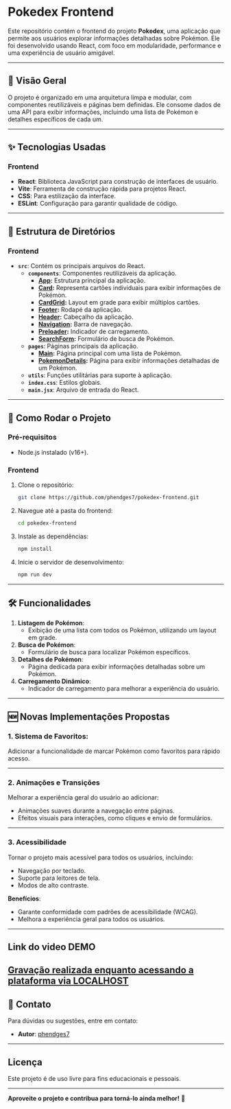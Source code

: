 # Pokedex Frontend

Este repositório contém o frontend do projeto **Pokedex**, uma aplicação que permite aos usuários explorar informações detalhadas sobre Pokémon. Ele foi desenvolvido usando React, com foco em modularidade, performance e uma experiência de usuário amigável.

---

## 📖 Visão Geral

O projeto é organizado em uma arquitetura limpa e modular, com componentes reutilizáveis e páginas bem definidas. Ele consome dados de uma API para exibir informações, incluindo uma lista de Pokémon e detalhes específicos de cada um.

---

## ✨ Tecnologias Usadas

### Frontend

- **React**: Biblioteca JavaScript para construção de interfaces de usuário.
- **Vite**: Ferramenta de construção rápida para projetos React.
- **CSS**: Para estilização da interface.
- **ESLint**: Configuração para garantir qualidade de código.

---

## 📂 Estrutura de Diretórios

### Frontend

- **`src`**: Contém os principais arquivos do React.
  - **`components`**: Componentes reutilizáveis da aplicação.
    - **[App](https://github.com/phendges7/pokedex-frontend/tree/stage-react-api/src/components/App):** Estrutura principal da aplicação.
    - **[Card](https://github.com/phendges7/pokedex-frontend/tree/stage-react-api/src/components/Card):** Representa cartões individuais para exibir informações de Pokémon.
    - **[CardGrid](https://github.com/phendges7/pokedex-frontend/tree/stage-react-api/src/components/CardGrid):** Layout em grade para exibir múltiplos cartões.
    - **[Footer](https://github.com/phendges7/pokedex-frontend/tree/stage-react-api/src/components/Footer):** Rodapé da aplicação.
    - **[Header](https://github.com/phendges7/pokedex-frontend/tree/stage-react-api/src/components/Header):** Cabeçalho da aplicação.
    - **[Navigation](https://github.com/phendges7/pokedex-frontend/tree/stage-react-api/src/components/Navigation):** Barra de navegação.
    - **[Preloader](https://github.com/phendges7/pokedex-frontend/tree/stage-react-api/src/components/Preloader):** Indicador de carregamento.
    - **[SearchForm](https://github.com/phendges7/pokedex-frontend/tree/stage-react-api/src/components/SearchForm):** Formulário de busca de Pokémon.
  - **`pages`**: Páginas principais da aplicação.
    - **[Main](https://github.com/phendges7/pokedex-frontend/tree/stage-react-api/src/pages/Main):** Página principal com uma lista de Pokémon.
    - **[PokemonDetails](https://github.com/phendges7/pokedex-frontend/tree/stage-react-api/src/pages/PokemonDetails):** Página para exibir informações detalhadas de um Pokémon.
  - **`utils`**: Funções utilitárias para suporte à aplicação.
  - **`index.css`**: Estilos globais.
  - **`main.jsx`**: Arquivo de entrada do React.

---

## 🚀 Como Rodar o Projeto

### Pré-requisitos

- Node.js instalado (v16+).

### Frontend

1. Clone o repositório:
   ```bash
   git clone https://github.com/phendges7/pokedex-frontend.git
   ```
2. Navegue até a pasta do frontend:
   ```bash
   cd pokedex-frontend
   ```
3. Instale as dependências:
   ```bash
   npm install
   ```
4. Inicie o servidor de desenvolvimento:
   ```bash
   npm run dev
   ```

---

## 🛠️ Funcionalidades

1. **Listagem de Pokémon**:
   - Exibição de uma lista com todos os Pokémon, utilizando um layout em grade.
2. **Busca de Pokémon**:
   - Formulário de busca para localizar Pokémon específicos.
3. **Detalhes de Pokémon**:
   - Página dedicada para exibir informações detalhadas sobre um Pokémon.
4. **Carregamento Dinâmico**:
   - Indicador de carregamento para melhorar a experiência do usuário.

---

## 🆕 Novas Implementações Propostas

### 1. Sistema de Favoritos:

Adicionar a funcionalidade de marcar Pokémon como favoritos para rápido acesso.

---

### 2. Animações e Transições

Melhorar a experiência geral do usuário ao adicionar:

- Animações suaves durante a navegação entre páginas.
- Efeitos visuais para interações, como cliques e envio de formulários.

---

### 3. Acessibilidade

Tornar o projeto mais acessível para todos os usuários, incluindo:

- Navegação por teclado.
- Suporte para leitores de tela.
- Modos de alto contraste.

**Benefícios**:

- Garante conformidade com padrões de acessibilidade (WCAG).
- Melhora a experiência geral para todos os usuários.

---
## Link do video DEMO
[Gravação realizada enquanto acessando a plataforma via LOCALHOST](https://youtu.be/yk-6gVi_l-I)
---

## 📧 Contato

Para dúvidas ou sugestões, entre em contato:

- **Autor**: [phendges7](https://github.com/phendges7)

---

## Licença

Este projeto é de uso livre para fins educacionais e pessoais.

---

**Aproveite o projeto e contribua para torná-lo ainda melhor!** 🚀
